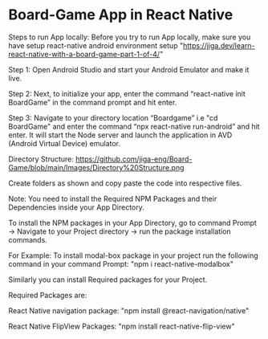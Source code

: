 # Board-Game App in React Native
Steps to run App locally:
Before you try to run App locally, make sure you have setup react-native android environment setup "https://jiga.dev/learn-react-native-with-a-board-game-part-1-of-4/"

Step 1: Open Android Studio and start your Android Emulator and make it live.

Step 2: Next, to initialize your app, enter the command “react-native init BoardGame” in the command prompt and hit enter.

Step 3: Navigate to your directory location “Boardgame” i.e "cd BoardGame" and enter the command “npx react-native run-android” and hit enter. It will start the Node server and launch the application in AVD (Android Virtual Device) emulator.

Directory Structure: https://github.com/jiga-eng/Board-Game/blob/main/Images/Directory%20Structure.png

Create folders as shown and copy paste the code into respective files.

Note: You need to install the Required NPM Packages and their Dependencies inside your App Directory.

To install the NPM packages in your App Directory, go to command Prompt -> Navigate to your Project directory -> run the package installation commands.

For Example: To install modal-box package in your project run the following command in your command Prompt: "npm i react-native-modalbox" 

Similarly you can install Required packages for your Project.

Required Packages are:

React Native navigation package: "npm install @react-navigation/native"

React Native FlipView Packages: "npm install react-native-flip-view"
